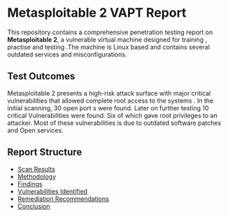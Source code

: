 # Metasploitable 2 VAPT Report

This repository contains a comprehensive penetration testing report on **Metasploitable 2**, a vulnerable virtual machine
designed for training , practise and testing .The machine is Linux based and contains several outdated services and misconfigurations.

## Test Outcomes
Metasploitable 2 presents a high-risk attack surface with major critical vulnerabilities that allowed complete root access to the  systems .
In the initial scanning, 30 open port s were found. Later on further testing 10 critical  Vulnerabilities were found. Six of which gave root privileges to an attacker. 
Most of these vulnerabilities is due to outdated software patches and Open services.


## Report Structure
- [Scan Results](Scan_Results.md)
- [Methodology](02-Methodology.md)
- [Findings](03-Findings.md)
- [Vulnerabilities Identified](04-Vulnerabilites.md)
- [Remediation Recommendations](05-Remediation.md)
- [Conclusion](06-Conclusion.md)
